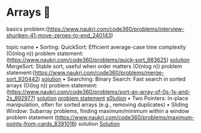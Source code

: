 # Arrays 🧮
basics
problem:(https://www.naukri.com/code360/problems/interview-shuriken-41-move-zeroes-to-end_240143)
		

topic name
•	Sorting:
	    QuickSort: Efficient average-case time complexity (O(nlog n))
			problem statement:(https://www.naukri.com/code360/problems/quick-sort_983625)
			[solution](./quick_sort.cpp)
	    MergeSort: Stable sort, useful when order matters (O(nlog n))
			problem statement:(https://www.naukri.com/code360/problems/merge-sort_920442)
			[solution](./merge_sort.cpp)
•	Searching:
	    Binary Search: Fast search in sorted arrays (O(log n))
		problem statement:(https://www.naukri.com/code360/problems/sort-an-array-of-0s-1s-and-2s_892977)
		[solution](./binary_search1.cpp)
		[problem statement](https://www.naukri.com/code360/problems/square-root-of-an-integer_1089689)
		[s0lution](array/binary_search/binary_search2.cpp)
•	Two Pointers:
	    In-place manipulation, often for sorted arrays (e.g., removing duplicates)
•	Sliding Window:
	    Subarray problems, finding maximum/minimum within a window
             problem statement
             (https://www.naukri.com/code360/problems/maximum-points-from-cards_8391016)
             solution
             [Solution](./sliding_window.cpp) 


